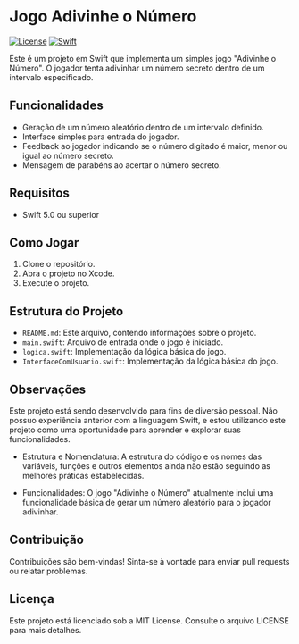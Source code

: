 # Jogo Adivinhe o Número

[![License](https://img.shields.io/github/license/seuusuario/seurepositorio)](https://github.com/seuusuario/seurepositorio/blob/main/LICENSE)
[![Swift](https://img.shields.io/badge/Swift-5.0-orange)](https://swift.org)

Este é um projeto em Swift que implementa um simples jogo "Adivinhe o Número". O jogador tenta adivinhar um número secreto dentro de um intervalo especificado.

## Funcionalidades

- Geração de um número aleatório dentro de um intervalo definido.
- Interface simples para entrada do jogador.
- Feedback ao jogador indicando se o número digitado é maior, menor ou igual ao número secreto.
- Mensagem de parabéns ao acertar o número secreto.

## Requisitos

- Swift 5.0 ou superior

## Como Jogar

1. Clone o repositório.
2. Abra o projeto no Xcode.
3. Execute o projeto.

## Estrutura do Projeto

- `README.md`: Este arquivo, contendo informações sobre o projeto.
- `main.swift`: Arquivo de entrada onde o jogo é iniciado.
- `logica.swift`: Implementação da lógica básica do jogo.
- `InterfaceComUsuario.swift`: Implementação da lógica básica do jogo.

## Observações
Este projeto está sendo desenvolvido para fins de diversão pessoal. Não possuo experiência anterior com a linguagem Swift, e estou utilizando este projeto como uma oportunidade para aprender e explorar suas funcionalidades.
* Estrutura e Nomenclatura: A estrutura do código e os nomes das variáveis, funções e outros elementos ainda não estão seguindo as melhores práticas estabelecidas.

* Funcionalidades: O jogo "Adivinhe o Número" atualmente inclui uma funcionalidade básica de gerar um número aleatório para o jogador adivinhar.

## Contribuição
Contribuições são bem-vindas! Sinta-se à vontade para enviar pull requests ou relatar problemas.

## Licença
Este projeto está licenciado sob a MIT License. Consulte o arquivo LICENSE para mais detalhes.
